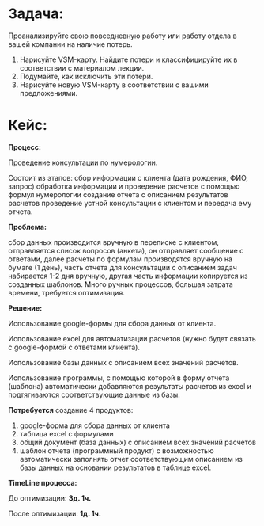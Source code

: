# Задача:

Проанализируйте свою повседневную работу или работу отдела в вашей компании на наличие потерь.
1. Нарисуйте VSM-карту.
Найдите потери и классифицируйте их в соответствии с материалом лекции.
2. Подумайте, как исключить эти потери.
3. Нарисуйте новую VSM-карту в соответствии с вашими предложениями.

# Кейс:

**Процесс:**

Проведение консультации по нумерологии. 

Состоит из этапов: 
сбор информации с клиента (дата рождения, ФИО, запрос)
обработка информации и проведение расчетов с помощью формул нумерологии
создание отчета с описанием результатов расчетов
проведение устной консультации с клиентом и передача ему отчета.

**Проблема:**

сбор данных производится вручную в переписке с клиентом, отправляется список вопросов (анкета), он отправляет сообщение с ответами, далее расчеты по формулам производятся вручную на бумаге (1 день), часть отчета для консультации с описанием задач набирается 1-2 дня вручную, другая часть информации копируется из созданных шаблонов. Много ручных процессов, большая затрата времени, требуется оптимизация. 

**Решение:**

Использование google-формы для сбора данных от клиента.

Использование excel для автоматизации расчетов (нужно будет связать с google-формой с ответами клиента).

Использование базы данных с описанием всех значений расчетов.

Использование программы, с помощью которой в форму отчета (шаблона) автоматически добавляются результаты расчетов из excel и подтягиваются соответствующие данные из базы.

**Потребуется** создание 4 продуктов: 

1. google-форма для сбора данных от клиента
2. таблица excel с формулами
3. общий документ (база данных) с описанием всех значений расчетов
4. шаблон отчета (программный продукт) с возможностью  автоматически заполнять отчет соответствующим описанием из базы данных на основании результатов в таблице excel. 

**TimeLine процесса:**

До оптимизации: **3д. 1ч.**

После оптимизации: **1д. 1ч.**